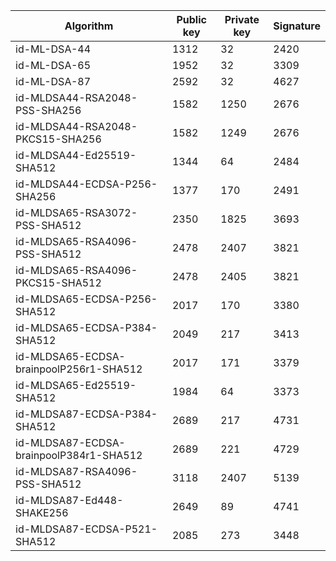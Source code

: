 | Algorithm                                     |  Public key  |  Private key |  Signature   |
| --------------------------------------------- | ------------ | ------------ |  ----------- |
| id-ML-DSA-44                                  |     1312     |      32      |     2420     |
| id-ML-DSA-65                                  |     1952     |      32      |     3309     |
| id-ML-DSA-87                                  |     2592     |      32      |     4627     |
| id-MLDSA44-RSA2048-PSS-SHA256                 |     1582     |     1250     |     2676     |
| id-MLDSA44-RSA2048-PKCS15-SHA256              |     1582     |     1249     |     2676     |
| id-MLDSA44-Ed25519-SHA512                     |     1344     |      64      |     2484     |
| id-MLDSA44-ECDSA-P256-SHA256                  |     1377     |     170      |     2491     |
| id-MLDSA65-RSA3072-PSS-SHA512                 |     2350     |     1825     |     3693     |
| id-MLDSA65-RSA4096-PSS-SHA512                 |     2478     |     2407     |     3821     |
| id-MLDSA65-RSA4096-PKCS15-SHA512              |     2478     |     2405     |     3821     |
| id-MLDSA65-ECDSA-P256-SHA512                  |     2017     |     170      |     3380     |
| id-MLDSA65-ECDSA-P384-SHA512                  |     2049     |     217      |     3413     |
| id-MLDSA65-ECDSA-brainpoolP256r1-SHA512       |     2017     |     171      |     3379     |
| id-MLDSA65-Ed25519-SHA512                     |     1984     |      64      |     3373     |
| id-MLDSA87-ECDSA-P384-SHA512                  |     2689     |     217      |     4731     |
| id-MLDSA87-ECDSA-brainpoolP384r1-SHA512       |     2689     |     221      |     4729     |
| id-MLDSA87-RSA4096-PSS-SHA512                 |     3118     |     2407     |     5139     |
| id-MLDSA87-Ed448-SHAKE256                     |     2649     |      89      |     4741     |
| id-MLDSA87-ECDSA-P521-SHA512                  |     2085     |     273      |     3448     |
